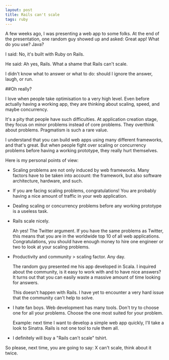 ```yaml
---
layout: post
title: Rails can't scale
tags: ruby
---
```


A few weeks ago, I was presenting a web app to some folks. At the end of the presentation, one random guy showed up and asked:
Great app! What do you use? Java?

I said: No, it's built with Ruby on Rails.

He said: Ah yes, Rails. What a shame that Rails can't scale.

I didn't know what to answer or what to do: should I ignore the answer, laugh, or run.

##Oh really?

I love when people take optimisation to a very high level. Even before actually having a working app, they are thinking about scaling, speed, and maybe concurrency.

It's a pity that people have such difficulties. At application creation stage, they focus on minor problems instead of core problems. They overthink about problems. Pragmatism is such a rare value.

I understand that you can build web apps using many different frameworks, and that's great. But when people fight over scaling or concurrency problems before having a working prototype, they really hurt themselves.

Here is my personal points of view:

* Scaling problems are not only induced by web frameworks. Many factors have to be taken into account: the framework, but also software architecture, hardware, and such.
* If you are facing scaling problems, congratulations! You are probably having a nice amount of traffic in your web application.
* Dealing scaling or concurrency problems before any working prototype is a useless task.
* Rails scale nicely.

    Ah yes! The Twitter argument. If you have the same problems as Twitter, this means that you are in the worldwide top 10 of all web applications. Congratulations, you should have enough money to hire one engineer or two to look at your scaling problems.

* Productivity and community > scaling factor. Any day.

    The random guy presented me his app developed in Scala. I inquired about the community, is it easy to work with and to have nice answers? It turns out that you can easily waste a massive amount of time looking for answers.

    This doesn't happen with Rails. I have yet to encounter a very hard issue that the community can't help to solve.

* I hate fan boys. Web development has many tools. Don't try to choose one for all your problems. Choose the one most suited for your problem.

    Example: next time I want to develop a simple web app quickly, I'll take a look to Sinatra. Rails is not one tool to rule them all.

* I definitely will buy a "Rails can't scale" tshirt.

So please, next time, you are going to say: X can't scale, think about it twice.
